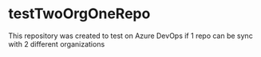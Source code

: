 # testTwoOrgOneRepo
This repository was created to test on Azure DevOps if 1 repo can be sync with 2 different organizations
